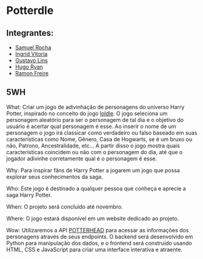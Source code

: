 # Potterdle

## Integrantes:
- [Samuel Rocha](https://github.com/Samtlokomemo/)
- [Ingrid Vitoria](https://github.com/Dorginha)
- [Gustavo Lins](https://github.com/BABABEA-0)
- [Hugo Ryan](https://github.com/hugo-ryan37)
- [Ramon Freire](https://github.com/SuperFrioPolar)

## 5WH

What: Criar um jogo de adivinhação de personagens do universo Harry Potter, inspirado no conceito do jogo [loldle](https://loldle.net/). O jogo seleciona um personagem aleatório para ser o personagem de tal dia e o objetivo do usuário é acertar qual personagem é esse. Ao inserir o nome de um personagem o jogo irá classicar como verdadeiro ou falso baseado em suas características como Nome, Gênero, Casa de Hogwarts, se é um bruxo ou não, Patrono, Ancestralidade, etc... A partir disso o jogo mostra quais características coincidem ou não com o personagem do dia, até que o jogador adivinhe corretamente qual é o personagem é esse.

Why: Para inspirar fãns de Harry Potter a jogarem um jogo que possa explorar seus conhecimentos da saga.

Who: Este jogo é destinado a qualquer pessoa que conheça e aprecie a saga Harry Potter.

When: O projeto será concluído até novembro.

Where: O jogo estará disponível em um website dedicado ao projeto.

Wow: Utilizaremos a API [POTTERHEAD](https://potterhead-api.vercel.app/) para acessar as informações dos personagens através de seus endpoints. O backend será desenvolvido em Python para manipulação dos dados, e o frontend será construído usando HTML, CSS e JavaScript para criar uma interface interativa e atraente.
